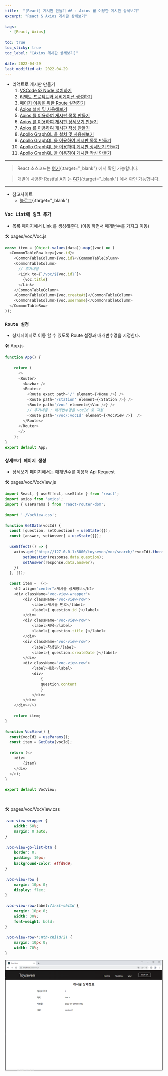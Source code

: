 ```yaml
---
title:  "[React] 게시판 만들기 #6 : Axios 를 이용한 게시판 상세보기"
excerpt: "React & Axios 게시글 상세보기"

tags:
  - [React, Axios]

toc: true
toc_sticky: true
toc_label: "[Axios 게시판 상세보기]"
 
date: 2022-04-29
last_modified_at: 2022-04-29
---
```


- 리액트로 게시판 만들기
  1.  [VSCode 와 Node 설치하기](https://ymkmoon.github.io/React-02-React/)
  2.  [리액트 프로젝트와 네비게이션 생성하기](https://ymkmoon.github.io/React-03-Navigation/)
  3.  [페이지 이동을 위한 Route 설정하기](https://ymkmoon.github.io/React-04-Route/)
  4.  [Axios 설치 및 사용해보기](https://ymkmoon.github.io/React-05-Axios/)
  5.  [Axios 를 이용하여 게시판 목록 만들기](https://ymkmoon.github.io/React-06-Voc/)
  6.  [Axios 를 이용하여 게시판 상세보기 만들기](https://ymkmoon.github.io/React-07-Voc-Question/)
  7.  [Axios 를 이용하여 게시판 작성 만들기](https://ymkmoon.github.io/React-08-Voc-Post-Question/)
  8.  [Apollo GraphQL 을 설치 및 사용해보기](https://ymkmoon.github.io/React-09-Apollo/)
  9.  [Apollo GraphQL 을 이용하여 게시판 목록 만들기](https://ymkmoon.github.io/React-10-Apollo-Voc/)
  10.  [Apollo GraphQL 을 이용하여 게시판 상세보기 만들기](https://ymkmoon.github.io/React-11-Apollo-Voc-Question/)
  11.  [Apollo GraphQL 을 이용하여 게시판 작성 만들기](https://ymkmoon.github.io/React-12-Apollo-Voc-Post-Question/)

<hr/>

> React 소스코드는 [여기](https://github.com/ymkmoon/toyseven-react){:target="_blank"} 에서 확인 가능합니다.

> 개발에 사용한 Restful API 는 [여기](https://github.com/ymkmoon/toyseven){:target="_blank"} 에서 확인 가능합니다.

<hr/>

- 참고사이트
  - [블로그](https://antdev.tistory.com/80){:target="_blank"}

### ``Voc List에 링크 추가``

- 목록 페이지에서 Link 를 생성해준다. (이동 하면서 매개변수를 가지고 이동)

🛠 pages/voc/Voc.js

```js
const item = (Object.values(data)).map((voc) => (
  <CommonTableRow key={voc.id}>
    <CommonTableColumn>{voc.id}</CommonTableColumn>
    <CommonTableColumn>
      // 추가내용
      <Link to={`/voc/${voc.id}`}>
        {voc.title}
      </Link>
    </CommonTableColumn>
    <CommonTableColumn>{voc.createAt}</CommonTableColumn>
    <CommonTableColumn>{voc.username}</CommonTableColumn>
  </CommonTableRow>
));
```

### ``Route 설정``

- 상세페이지로 이동 할 수 있도록 Route 설정과 매개변수명을 지정한다.

🛠 App.js

```js
function App() {

    return (
      <>
      <Router>
        <Navbar />
        <Routes>
          <Route exact path='/' element={<Home />} />
          <Route path='/station' element={<Station />} />
          <Route path='/voc' element={<Voc />} />          
          // 추가내용 : 매개변수명을 vocId 로 지정
          <Route path='/voc/:vocId' element={<VocView />}  />
        </Routes>
      </Router>
      </>
    );
}
export default App;
```

### ``상세보기 페이지 생성``

- 상세보기 페이지에서는 매개변수를 이용해 Api Request

🛠 pages/voc/VocView.js

```js
import React, { useEffect, useState } from 'react';
import axios from 'axios';
import { useParams } from 'react-router-dom';

import './VocView.css';

function GetData(vocId) {
  const [question, setQuestion] = useState({});
  const [answer, setAnswer] = useState({});

  useEffect(() => {
    axios.get('http://127.0.0.1:8000/toyseven/voc/search/'+vocId).then((response)=> {
        setQuestion(response.data.question);
        setAnswer(response.data.answer);
    })
  }, []);

  const item =  (<>
    <h2 align="center">게시글 상세정보</h2>
    <div className="voc-view-wrapper">
        <div className="voc-view-row">
            <label>게시글 번호</label>
            <label>{ question.id }</label>
        </div>
        <div className="voc-view-row">
            <label>제목</label>
            <label>{ question.title }</label>
        </div>
        <div className="voc-view-row">
            <label>작성일</label>
            <label>{ question.createDate }</label>
        </div>
        <div className="voc-view-row">
            <label>내용</label>
            <div>
                {
                question.content
                }
            </div>
        </div>
    </div></>)

    return item;
}

function VocView() {
  const{vocId} = useParams();
  const item = GetData(vocId);

  return (<>
    <div>
        {item}
    </div>
  </>);
}
  
export default VocView;
```

<br>

🛠 pages/voc/VocView.css

```css
.voc-view-wrapper {
    width: 60%;
    margin: 0 auto;
}

.voc-view-go-list-btn {
    border: 0;
    padding: 10px;
    background-color: #ffd9d9;
}

.voc-view-row {
    margin: 10px 0;
    display: flex;
}

.voc-view-row>label:first-child {
    margin: 10px 0;
    width: 30%;
    font-weight: bold;
}

.voc-view-row>*:nth-child(2) {
    margin: 10px 0;
    width: 70%;
}
```

![React](/assets/image/react/React_toyseven_react_07.PNG)